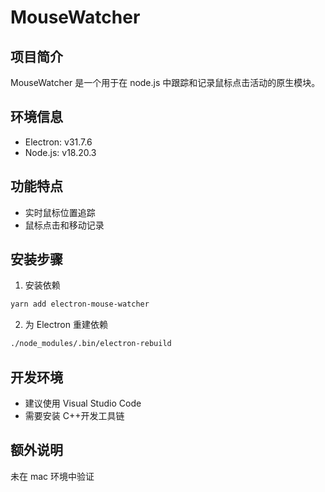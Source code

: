 # MouseWatcher

## 项目简介

MouseWatcher 是一个用于在 node.js 中跟踪和记录鼠标点击活动的原生模块。

## 环境信息

- Electron: v31.7.6
- Node.js: v18.20.3

## 功能特点

- 实时鼠标位置追踪
- 鼠标点击和移动记录

## 安装步骤

1. 安装依赖

```bash
yarn add electron-mouse-watcher
```

2. 为 Electron 重建依赖

```bash
./node_modules/.bin/electron-rebuild
```

## 开发环境

- 建议使用 Visual Studio Code
- 需要安装 C++开发工具链

## 额外说明

未在 mac 环境中验证
